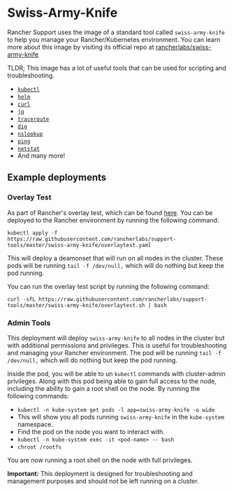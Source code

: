 # Swiss-Army-Knife
Rancher Support uses the image of a standard tool called `swiss-army-knife` to help you manage your Rancher/Kubernetes environment. You can learn more about this image by visiting its official repo at [rancherlabs/swiss-army-knife](https://github.com/rancherlabs/swiss-army-knife/)

TLDR; This image has a lot of useful tools that can be used for scripting and troubleshooting.
- [`kubectl`](https://kubernetes.io/docs/reference/kubectl/overview/)
- [`helm`](https://helm.sh/docs/intro/)
- [`curl`](https://curl.haxx.se/docs/manpage.html)
- [`jq`](https://stedolan.github.io/jq/)
- [`traceroute`](https://www.traceroute.org/about.html)
- [`dig`](https://www.dig.com/products/dns/dig/)
- [`nslookup`](https://www.google.com/search?q=nslookup)
- [`ping`](https://www.google.com/search?q=ping)
- [`netstat`](https://www.google.com/search?q=netstat)
- And many more!

## Example deployments

### Overlay Test
As part of Rancher's overlay test, which can be found [here](https://rancher.com/docs/rancher/v2.6/en/troubleshooting/networking/). You can be deployed to the Rancher environment by running the following command:
```
kubectl apply -f https://raw.githubusercontent.com/rancherlabs/support-tools/master/swiss-army-knife/overlaytest.yaml
```

This will deploy a deamonset that will run on all nodes in the cluster. These pods will be running `tail -f /dev/null,` which will do nothing but keep the pod running.

You can run the overlay test script by running the following command:
```
curl -sfL https://raw.githubusercontent.com/rancherlabs/support-tools/master/swiss-army-knife/overlaytest.sh | bash
```

### Admin Tools
This deployment will deploy `swiss-army-knife` to all nodes in the cluster but with additional permissions and privileges. This is useful for troubleshooting and managing your Rancher environment. The pod will be running `tail -f /dev/null,` which will do nothing but keep the pod running.

Inside the pod, you will be able to un `kubectl` commands with cluster-admin privileges. Along with this pod being able to gain full access to the node, including the ability to gain a root shell on the node. By running the following commands:
- `kubectl -n kube-system get pods -l app=swiss-army-knife -o wide`
- This will show you all pods running `swiss-army-knife` in the `kube-system` namespace.
- Find the pod on the node you want to interact with.
- `kubectl -n kube-system exec -it <pod-name> -- bash`
- `chroot /rootfs`

You are now running a root shell on the node with full privileges.

**Important:** This deployment is designed for troubleshooting and management purposes and should not be left running on a cluster.
